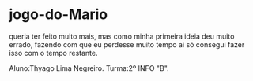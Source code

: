 # jogo-do-Mario
queria ter feito muito mais, mas como minha primeira ideia deu muito errado, fazendo com que eu perdesse muito tempo ai só consegui fazer isso com o tempo restante.

Aluno:Thyago Lima Negreiro.
Turma:2º INFO "B".

